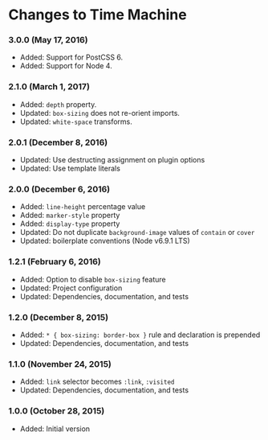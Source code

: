 # Changes to Time Machine

### 3.0.0 (May 17, 2016)

- Added: Support for PostCSS 6.
- Added: Support for Node 4.

### 2.1.0 (March 1, 2017)

- Added: `depth` property.
- Updated: `box-sizing` does not re-orient imports.
- Updated: `white-space` transforms.

### 2.0.1 (December 8, 2016)

- Updated: Use destructing assignment on plugin options
- Updated: Use template literals

### 2.0.0 (December 6, 2016)

- Added: `line-height` percentage value
- Added: `marker-style` property
- Added: `display-type` property
- Updated: Do not duplicate `background-image` values of `contain` or `cover`
- Updated: boilerplate conventions (Node v6.9.1 LTS)

### 1.2.1 (February 6, 2016)

- Added: Option to disable `box-sizing` feature
- Updated: Project configuration
- Updated: Dependencies, documentation, and tests

### 1.2.0 (December 8, 2015)

- Added: `* { box-sizing: border-box }` rule and declaration is prepended
- Updated: Dependencies, documentation, and tests

### 1.1.0 (November 24, 2015)

- Added: `link` selector becomes `:link`, `:visited`
- Updated: Dependencies, documentation, and tests

### 1.0.0 (October 28, 2015)

- Added: Initial version
